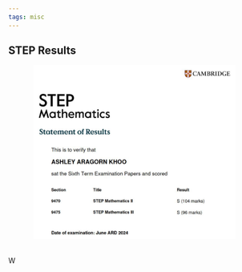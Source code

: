 ```yaml
---
tags: misc
---
```


## STEP Results

<center>
  <img src="/media/STEP.jpg" width="80%">
</center>

<br>

W